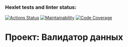 ### Hexlet tests and linter status:
[![Actions Status](https://github.com/Bascy6/java-project-78/actions/workflows/hexlet-check.yml/badge.svg)](https://github.com/Bascy6/java-project-78/actions)
[![Maintainability](https://qlty.sh/badges/a0ca2d56-ea72-423e-90a1-f81cc2236ac9/maintainability.svg)](https://qlty.sh/gh/Bascy6/projects/java-project-78)
[![Code Coverage](https://qlty.sh/badges/a0ca2d56-ea72-423e-90a1-f81cc2236ac9/test_coverage.svg)](https://qlty.sh/gh/Bascy6/projects/java-project-78)

# Проект: Валидатор данных
